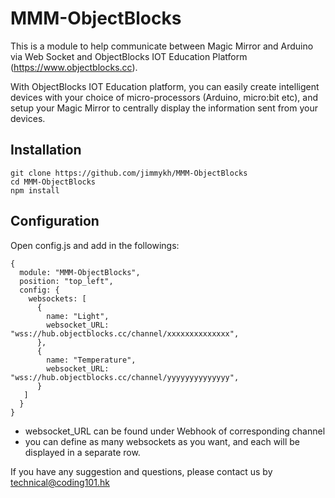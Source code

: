 # MMM-ObjectBlocks
This is a module to help communicate between Magic Mirror and Arduino via Web Socket and ObjectBlocks IOT Education Platform (https://www.objectblocks.cc).

With ObjectBlocks IOT Education platform, you can easily create intelligent devices with your choice of micro-processors (Arduino, micro:bit etc), and setup your Magic Mirror to centrally display the information sent from your devices.  

## Installation

```
git clone https://github.com/jimmykh/MMM-ObjectBlocks
cd MMM-ObjectBlocks
npm install
```

## Configuration

Open config.js and add in the followings:

```
{
  module: "MMM-ObjectBlocks",
  position: "top_left",
  config: {
    websockets: [
      { 
        name: "Light",
        websocket_URL: "wss://hub.objectblocks.cc/channel/xxxxxxxxxxxxxx",
      },
      { 
        name: "Temperature",
        websocket_URL: "wss://hub.objectblocks.cc/channel/yyyyyyyyyyyyyy",
      }
   ]
  }
}
```

- websocket_URL can be found under Webhook of corresponding channel
- you can define as many websockets as you want, and each will be displayed in a separate row.

If you have any suggestion and questions, please contact us by technical@coding101.hk 
